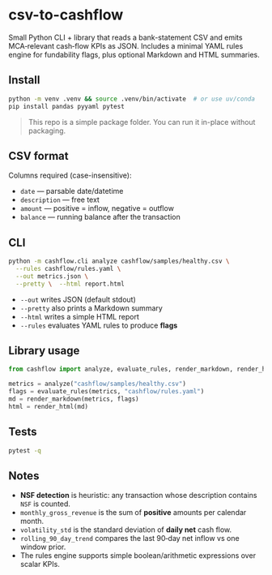 # csv-to-cashflow

Small Python CLI + library that reads a bank-statement CSV and emits MCA‑relevant cash‑flow KPIs as JSON. Includes a minimal YAML rules engine for fundability flags, plus optional Markdown and HTML summaries.

## Install

```bash
python -m venv .venv && source .venv/bin/activate  # or use uv/conda
pip install pandas pyyaml pytest
```

> This repo is a simple package folder. You can run it in-place without packaging.

## CSV format

Columns required (case-insensitive):

- `date` — parsable date/datetime
- `description` — free text
- `amount` — positive = inflow, negative = outflow
- `balance` — running balance after the transaction

## CLI

```bash
python -m cashflow.cli analyze cashflow/samples/healthy.csv \
  --rules cashflow/rules.yaml \
  --out metrics.json \
  --pretty \  --html report.html
```

- `--out` writes JSON (default stdout)
- `--pretty` also prints a Markdown summary
- `--html` writes a simple HTML report
- `--rules` evaluates YAML rules to produce **flags**

## Library usage

```python
from cashflow import analyze, evaluate_rules, render_markdown, render_html

metrics = analyze("cashflow/samples/healthy.csv")
flags = evaluate_rules(metrics, "cashflow/rules.yaml")
md = render_markdown(metrics, flags)
html = render_html(md)
```

## Tests

```bash
pytest -q
```

## Notes

- **NSF detection** is heuristic: any transaction whose description contains `NSF` is counted.
- `monthly_gross_revenue` is the sum of **positive** amounts per calendar month.
- `volatility_std` is the standard deviation of **daily net** cash flow.
- `rolling_90_day_trend` compares the last 90‑day net inflow vs one window prior.
- The rules engine supports simple boolean/arithmetic expressions over scalar KPIs.
